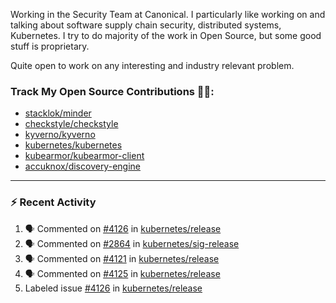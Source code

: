 Working in the Security Team at Canonical. I particularly like working on and talking about software supply chain security, distributed systems, Kubernetes. I try to do majority of the work in Open Source, but some good stuff is proprietary.

Quite open to work on any interesting and industry relevant problem. 

### Track My Open Source Contributions 👨‍💻: 
 - [stacklok/minder](https://github.com/stacklok/minder/pulls?q=is%3Apr+author%3AVyom-Yadav+is%3Amerged+)
 - [checkstyle/checkstyle](https://github.com/checkstyle/checkstyle/pulls?q=is%3Apr+author%3AVyom-Yadav+is%3Amerged+)
 - [kyverno/kyverno](https://github.com/kyverno/kyverno/pulls?q=is%3Apr+author%3AVyom-Yadav+is%3Amerged+)
 - [kubernetes/kubernetes](https://github.com/kubernetes/kubernetes/issues?q=is%3Aissue+author%3AVyom-Yadav)
 - [kubearmor/kubearmor-client](https://github.com/kubearmor/kubearmor-client/pulls?q=is%3Amerged+is%3Apr+author%3AVyom-Yadav+)
 - [accuknox/discovery-engine](https://github.com/accuknox/discovery-engine/pulls?q=is%3Amerged+is%3Apr+author%3AVyom-Yadav+)
---

### :zap: Recent Activity

<!--START_SECTION:activity-->
1. 🗣 Commented on [#4126](https://github.com/kubernetes/release/issues/4126#issuecomment-3298987816) in [kubernetes/release](https://github.com/kubernetes/release)
2. 🗣 Commented on [#2864](https://github.com/kubernetes/sig-release/issues/2864#issuecomment-3296713247) in [kubernetes/sig-release](https://github.com/kubernetes/sig-release)
3. 🗣 Commented on [#4121](https://github.com/kubernetes/release/issues/4121#issuecomment-3296528888) in [kubernetes/release](https://github.com/kubernetes/release)
4. 🗣 Commented on [#4125](https://github.com/kubernetes/release/issues/4125#issuecomment-3296527336) in [kubernetes/release](https://github.com/kubernetes/release)
5.  Labeled issue [#4126](https://github.com/kubernetes/release/issues/4126) in [kubernetes/release](https://github.com/kubernetes/release)
<!--END_SECTION:activity-->
